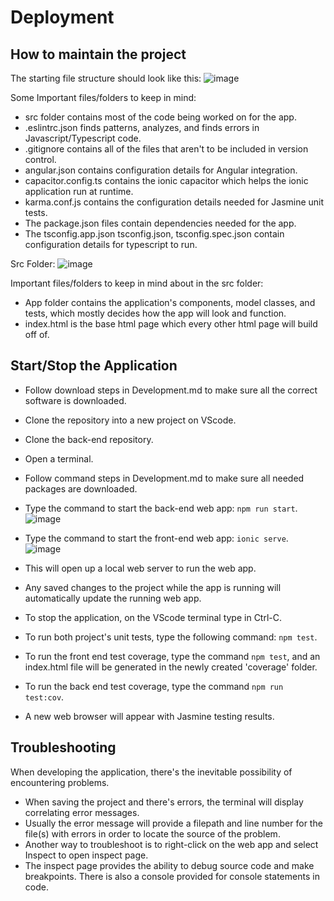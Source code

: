 # Deployment

## How to maintain the project
The starting file structure should look like this:
![image](https://user-images.githubusercontent.com/77819572/200939491-d52a2bb7-288e-48bb-adf8-5d4ffea83ee5.png)

Some Important files/folders to keep in mind:
- src folder contains most of the code being worked on for the app.
- .eslintrc.json finds patterns, analyzes, and finds errors in Javascript/Typescript code.
- .gitignore contains all of the files that aren't to be included in version control.
- angular.json contains configuration details for Angular integration.
- capacitor.config.ts contains the ionic capacitor which helps the ionic application run at runtime.
- karma.conf.js contains the configuration details needed for Jasmine unit tests.
- The package.json files contain dependencies needed for the app.
- The tsconfig.app.json tsconfig.json, tsconfig.spec.json contain configuration details for typescript to run.

Src Folder:
![image](https://user-images.githubusercontent.com/77819572/200943841-82c90646-6079-4922-a02a-3605ecefd564.png)

Important files/folders to keep in mind about in the src folder:
- App folder contains the application's components, model classes, and tests, which mostly decides how the app will look and function.
- index.html is the base html page which every other html page will build off of.

## Start/Stop the Application
- Follow download steps in Development.md to make sure all the correct software is downloaded.
- Clone the repository into a new project on VScode.
- Clone the back-end repository.
- Open a terminal.
- Follow command steps in Development.md to make sure all needed packages are downloaded.
- Type the command to start the back-end web app: `npm run start`.
![image](https://user-images.githubusercontent.com/77819572/206350672-9ddb3cf6-f1bb-4c02-92a2-1eed7f2cf528.png)
- Type the command to start the front-end web app: `ionic serve`.
![image](https://user-images.githubusercontent.com/77819572/206350797-57c17b9f-33f7-48c9-8583-a0ccfc95a3b2.png)
- This will open up a local web server to run the web app.
- Any saved changes to the project while the app is running will automatically update the running web app. 
- To stop the application, on the VScode terminal type in Ctrl-C.

- To run both project's unit tests, type the following command: `npm test`.
- To run the front end test coverage, type the command `npm test`, and an index.html file will be generated in the newly created 'coverage' folder.
- To run the back end test coverage, type the command `npm run test:cov`.
- A new web browser will appear with Jasmine testing results. 

## Troubleshooting
When developing the application, there's the inevitable possibility of encountering problems.
- When saving the project and there's errors, the terminal will display correlating error messages. 
- Usually the error message will provide a filepath and line number for the file(s) with errors in order to locate the source of the problem.
- Another way to troubleshoot is to right-click on the web app and select Inspect to open inspect page.
- The inspect page provides the ability to debug source code and make breakpoints. There is also a console provided for console statements in code.
